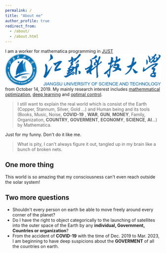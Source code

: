 ```yaml
--- 
permalink: / 
title: "About me" 
author_profile: true 
redirect_from:  
  - /about/ 
  - /about.html 
--- 
```


I am a worker for mathematica programming in [JUST](www.just.edu.cn) <br/><img src='/images/justlogo.png'> from October 14, 2019. My mainly research interest includes [mathemmatical optimization](https://en.wikipedia.org/wiki/Mathematical_optimization), [deep learning](https://en.wikipedia.org/wiki/Deep_learning) and [optimal control](https://en.wikipedia.org/wiki/Optimal_control). 


> I still want to explain the real world which is consist of the Earth (Copper, Stannum, Silver, Gold ...) and Human being and its tools (Books, Music, Noise, **COVID-19** , **WAR**, **GUN**, **MONEY**, Family, Organization, **COUNTRY**, **GOVERMENT**, **ECONOMY**, **SCIENCE**, **AI**...) by Mathematica.


Just for my funny. Don't do it like me.
> What is pity, I can't always figure it out, tangled up in my brain like a bunch of broken nets.


One more thing 
------
This world is so amazing that my consciousness can't even reach outside the solar system!


Two more questions 
------
- Shouldn't every person on earth be able to move freely around every corner of the planet?
- Do I have the right to object categorically to the launching of satellites into the outer space of the Earth by any **individual, Government, Countries or organization**?
- From the accident of **COVID-19** with the time of Dec. 2019 to Mar. 2023, I am beginning to have deep suspicions about the **GOVERMENT** of all the countries on earth.
